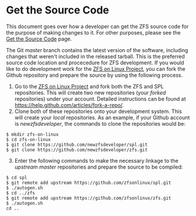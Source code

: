 <!--- When this page is updated, please also check the 'Get-the-Source-Code' page -->

# Get the Source Code

This document goes over how a developer can get the ZFS source code for the purpose of making changes to it.  For other purposes, please see the [Get the Source Code][get-source] page.

The Git *master* branch contains the latest version of the software, including changes that weren't included in the released tarball.  This is the preferred source code location and procecedure for ZFS development.  If you would like to do development work for the [ZFS on Linux Project][zol], you can fork the Github repository and prepare the source by using the following process.

1. Go to the [ZFS on Linux Project][zol] and fork both the ZFS and SPL repositories.  This will create two new repositories (your *forked* repositories) under your account.  Detailed instructions can be found at https://help.github.com/articles/fork-a-repo/.
1. Clone both of these repositories onto your development system.  This will create your *local* repositories.  As an example, if your Github account is *newzfsdeveloper*, the commands to clone the repositories would be:
```
$ mkdir zfs-on-linux
$ cd zfs-on-linux
$ git clone https://github.com/newzfsdeveloper/spl.git
$ git clone https://github.com/newzfsdeveloper/zfs.git
```
3. Enter the following commands to make the necessary linkage to the *upstream master* repositories and prepare the source to be compiled:
```
$ cd spl
$ git remote add upstream https://github.com/zfsonlinux/spl.git
$ ./autogen.sh
$ cd ../zfs
$ git remote add upstream https://github.com/zfsonlinux/zfs.git
$ ./autogen.sh
cd ..
```

[zol]: https://github.com/zfsonlinux
[get-source]: https://github.com/zfsonlinux/zfs/wiki/Get-the-Source-Code
